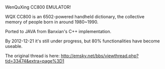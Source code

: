 WenQuXing CC800 EMULATOR!

WQX CC800 is an 6502-powered handheld dictionary, the collective memory of people born in around 1980~1990.

Ported to JAVA from Banxian's C++ implementation.

By 2012-12-21 it's still under progress, but 80% functionalities have become useable.

The original thread is here: http://emsky.net/bbs/viewthread.php?tid=33474&extra=page%3D1
